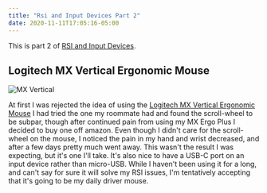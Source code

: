 ```yaml
---
title: "Rsi and Input Devices Part 2"
date: 2020-11-11T17:05:16-05:00
---
```


This is part 2 of [RSI and Input Devices](/posts/rsi-and-input-devices).

## Logitech MX Vertical Ergonomic Mouse

![MX Vertical](/imgs/mx-vertical.png)

At first I was rejected the idea of using the [Logitech MX Vertical Ergonomic Mouse](https://www.logitech.com/en-us/products/mice/mx-vertical-ergonomic-mouse.910-005447.html)
I had tried the one my roommate had and found the scroll-wheel to be subpar,
though after continued pain from using my MX Ergo Plus I decided to buy one off
amazon. Even though I didn't care for the scroll-wheel on the mouse, I noticed
the pain in my hand and wrist decreased, and after a few days pretty much went
away. This wasn't the result I was expecting, but it's one I'll take. It's also
nice to have a USB-C port on an input device rather than micro-USB. While I
haven't been using it for a long, and can't say for sure it will solve my RSI
issues, I'm tentatively accepting that it's going to be my daily driver mouse.
